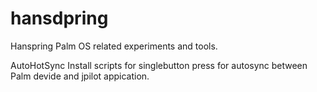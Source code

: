 # hansdpring
Hanspring Palm OS related experiments and tools.

AutoHotSync
Install scripts for singlebutton press for autosync between Palm devide and jpilot appication.
